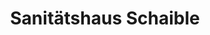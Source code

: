 ---
title: "Sanitätshaus Schaible"
url: /sulz-am-neckar/sanitaetshaus-schaible/
shop: Sanitätshaus
---